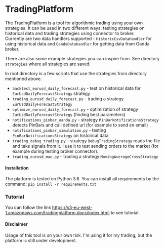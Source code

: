 # TradingPlatform

The TradingPlatform is a tool for algorithmic trading using your own strategies. It can be used in two different ways: testing strategies on historical data and trading strategies using connector to broker.  
Currently are two data handlers supported - `HistoricCsvDataHandler` for using historical data and `OandaDataHandler` for getting data from Oanda broker.

There are also some example strategies you can inspire from. See directory `strategies` where all strategies are saved.

In root directory is a few scripts that use the strategies from directory mentioned above.

- `backtest_eurusd_daily_forecast.py` - test on historical data for `EurUsdDailyForecastStrategy` strategy
- `trading_eurusd_daily_forecast.py` - trading a strategy `EurUsdDailyForecastStrategy` 
- `optimize_eurusd_daily_forecast.py` - optimization of strategy `EurUsdDailyForecastStrategy` (finding best parameters)
- `notifications_pinbar_oanda.py` - strategy `PinBarNotificationsStrategy` detects PinBars and call defined url (for example to send an email)
- `notifications_pinbar_simulation.py` - testing `PinBarNotificationsStrategy` on historical data 
- `trading_debug_trading.py` - strategy `DebugTradingStrategy` reads the file and take signals from it. I use it to test sending orders to the market (for example during testing broker connector). 
- `trading_eurusd_mac.py` - trading a strategy `MovingAverageCrossStrategy`

#### Installation
The platform is tested on Python 3.6. 
You can install all requirements by the command: `pip install -r requirements.txt`

### Tutorial
You can follow the link https://s3-eu-west-1.amazonaws.com/tradingplatform.docs/index.html to see tutorial.

#### Disclaimer
Usage of this tool is on your own risk. I'm using it for my trading, but the platform is still under development. 



